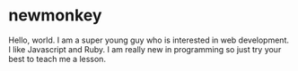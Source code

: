 # newmonkey

Hello, world. I am a super young guy who is interested in web development. I like Javascript and Ruby.
I am really new in programming so just try your best to teach me a lesson.
